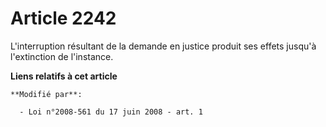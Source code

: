 # Article 2242

L'interruption résultant de la demande en justice produit ses effets jusqu'à l'extinction de l'instance.

**Liens relatifs à cet article**

	**Modifié par**:

	  - Loi n°2008-561 du 17 juin 2008 - art. 1
